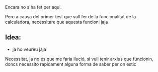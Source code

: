 Encara no s'ha fet per aqui.

Pero a causa del primer test que vull fer de la funcionalitat de la calculadora, necessitare que aquesta funcioni jaja


Idea:
-----
- ja ho veureu jaja



Necessitat, ja no és que me faria ilució, si vull tenir arxius que funcionin, doncs necessito rapidament alguna forma de saber per on estic
